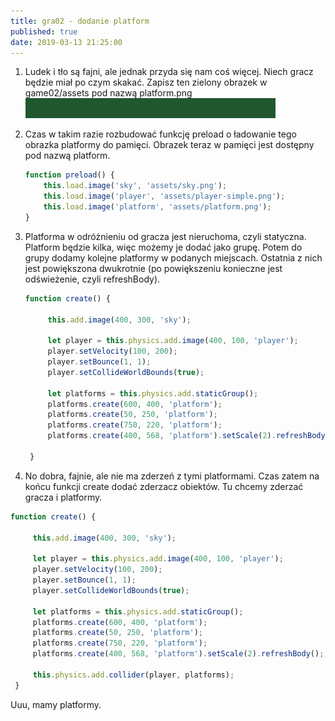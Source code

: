 ```yaml
---
title: gra02 - dodanie platform
published: true
date: 2019-03-13 21:25:00
---
```


1. Ludek i tło są fajni, ale jednak przyda się nam coś więcej. Niech gracz będzie miał po czym skakać. Zapisz ten zielony obrazek w game02/assets pod nazwą platform.png![](/assets/kurs-js/game02/platform.png)

1. Czas w takim razie rozbudować funkcję preload o ładowanie tego obrazka platformy do pamięci. Obrazek teraz w pamięci jest dostępny pod nazwą platform.


	```javascript
	function preload() {
		this.load.image('sky', 'assets/sky.png');
		this.load.image('player', 'assets/player-simple.png');
		this.load.image('platform', 'assets/platform.png');
	}
	```

1. Platforma w odróżnieniu od gracza jest nieruchoma, czyli statyczna. Platform będzie kilka, więc możemy je dodać jako grupę. Potem do grupy dodamy kolejne platformy w podanych miejscach. Ostatnia z nich jest powiększona dwukrotnie (po powiększeniu konieczne jest odświeżenie, czyli refreshBody).

	```javascript
	function create() {

		 this.add.image(400, 300, 'sky');

		 let player = this.physics.add.image(400, 100, 'player');
		 player.setVelocity(100, 200);
		 player.setBounce(1, 1);
		 player.setCollideWorldBounds(true);

		 let platforms = this.physics.add.staticGroup();
		 platforms.create(600, 400, 'platform');
		 platforms.create(50, 250, 'platform');
		 platforms.create(750, 220, 'platform');
		 platforms.create(400, 568, 'platform').setScale(2).refreshBody();

	 }
	```

1. No dobra, fajnie, ale nie ma zderzeń z tymi platformami. Czas zatem na końcu funkcji create dodać zderzacz obiektów. Tu chcemy zderzać gracza i platformy.

```javascript
function create() {

	 this.add.image(400, 300, 'sky');

	 let player = this.physics.add.image(400, 100, 'player');
	 player.setVelocity(100, 200);
	 player.setBounce(1, 1);
	 player.setCollideWorldBounds(true);

	 let platforms = this.physics.add.staticGroup();
	 platforms.create(600, 400, 'platform');
	 platforms.create(50, 250, 'platform');
	 platforms.create(750, 220, 'platform');
	 platforms.create(400, 568, 'platform').setScale(2).refreshBody();

	 this.physics.add.collider(player, platforms);
 }
```

Uuu, mamy platformy. 
